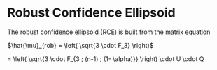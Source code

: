 # Robust Confidence Ellipsoid
 
 
 The robust confidence ellipsoid (RCE) is built from the matrix equation
 
 $\hat{\mu}_{rob} = \left( \sqrt{3 \cdot F_3} \right)$
 
 = \left( \sqrt{3 \cdot F_{3 ; (n-1) ; (1- \alpha)}} \right) \cdot U \cdot Q
